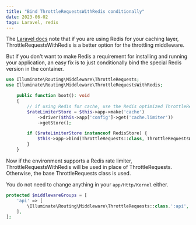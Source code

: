 ```yaml
---
title: "Bind ThrottleRequestsWithRedis conditionally"
date: 2023-06-02
tags: Laravel, redis
---
```


The [Laravel docs](https://laravel.com/docs/10.x/routing#throttling-with-redis) note that if you are using Redis for your caching layer, ThrottleRequestsWithRedis is a better option for the throttling middleware.

But if you don't want to make Redis a requirement for installing and running your application, an easy fix is to just conditionally bind the special Redis version in the container.

```php
use Illuminate\Routing\Middleware\ThrottleRequests;
use Illuminate\Routing\Middleware\ThrottleRequestsWithRedis;

    public function boot(): void
    {
        // if using Redis for cache, use the Redis optimized ThrottleRequests middleware
        $rateLimiterStore = $this->app->make('cache')
            ->driver($this->app['config']->get('cache.limiter'))
            ->getStore();

        if ($rateLimiterStore instanceof RedisStore) {
            $this->app->bind(ThrottleRequests::class, ThrottleRequestsWithRedis::class);
        }
    }
```

Now if the environment supports a Redis rate limiter, ThrottleRequestsWithRedis will be used in place of ThrottleRequests. Otherwise, the base ThrottleRequests class is used.

You do not need to change anything in your `app/Http/Kernel` either.

```php
protected $middlewareGroups = [
    'api' => [
        \Illuminate\Routing\Middleware\ThrottleRequests::class.':api', // <-- will use ThrottleRequestsWithRedis instead
    ],
];
```
